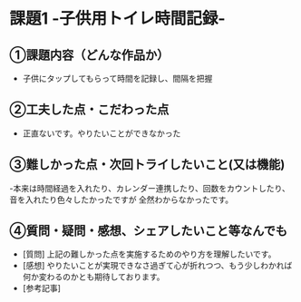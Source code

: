 # 課題1 -子供用トイレ時間記録-

## ①課題内容（どんな作品か）
- 子供にタップしてもらって時間を記録し、間隔を把握

## ②工夫した点・こだわった点
- 正直ないです。やりたいことができなかった

## ③難しかった点・次回トライしたいこと(又は機能)
-本来は時間経過を入れたり、カレンダー連携したり、回数をカウントしたり、音を入れたり色々したかったですが
全然わからなかったです。

## ④質問・疑問・感想、シェアしたいこと等なんでも
- [質問] 上記の難しかった点を実施するためのやり方を理解したいです。
- [感想] やりたいことが実現できなさ過ぎて心が折れつつ、もう少しわかれば何か変わるのかとも期待しております。
- [参考記事] 
